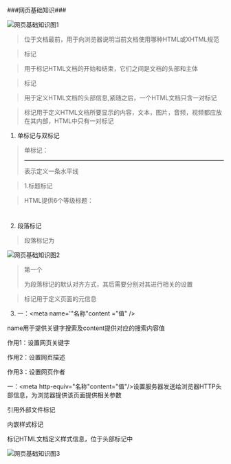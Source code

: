 ###网页基础知识###

 ![网页基础知识图1](E:\网页制作相关学习笔记\网页制作笔记\images\网页基础知识图1.png)

> 位于文档最前，用于向浏览器说明当前文档使用哪种HTML或XHTML规范

> <html></html>标记

> 用于标记HTML文档的开始和结束，它们之间是文档的头部和主体

> <head></head>标记

> <head>用于定义HTML文档的头部信息,紧随<html>之后，一个HTML文档只含一对<head></head>标记

> <body></body>标记用于定义HTML文档所要显示的内容，文本，图片，音频，视频都应放在其内部，HTML中只有一对<body>标记



1. 单标记与双标记

> 单标记：<hr  />表示定义一条水平线

> 1.标题标记

> HTML提供6个等级标题：<h1><h2><h3><h4><h5><h6>

2. 段落标记

> 段落标记为<p>

![网页基础知识图2](E:\网页制作相关学习笔记\网页制作笔记\images\网页基础知识图2.png)

> 第一个<p>为段落标记的默认对齐方式，其后需要分别对其进行相关的设置

> <meta />标记用于定义页面的元信息

3. 一：<meta name='"名称"content ="值" />

  name用于提供关键字搜索及content提供对应的搜索内容值

  作用1：设置网页关键字

  作用2：设置网页描述

  作用3：设置网页作者

一：<meta http-equiv="名称"content="值"/>设置服务器发送给浏览器HTTP头部信息，为浏览器提供该页面提供相关参数

<link>引用外部文件标记

<link 属性=“属性值”>

内嵌样式标记<style></style>

标记HTML文档定义样式信息，位于<head>头部标记中

 ![网页基础知识图3](E:\网页制作相关学习笔记\网页制作笔记\images\网页基础知识图3.png)



